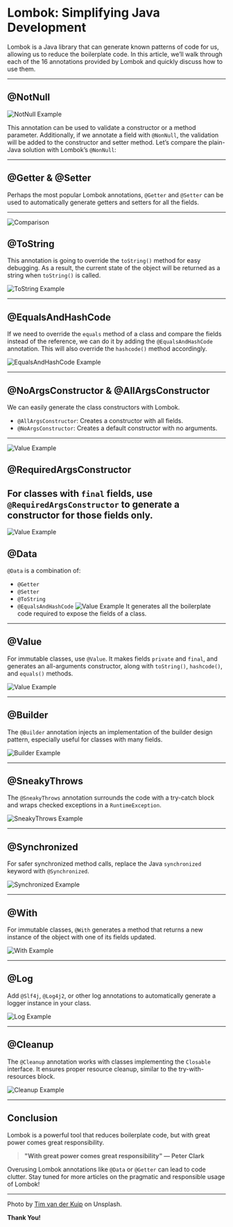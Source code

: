 # Lombok: Simplifying Java Development

Lombok is a Java library that can generate known patterns of code for us, allowing us to reduce the boilerplate code. In this article, we’ll walk through each of the 16 annotations provided by Lombok and quickly discuss how to use them.

---

## @NotNull
![NotNull Example](https://miro.medium.com/v2/resize:fit:828/format:webp/1*2KDNfqUWDKIj0CxweHo7BQ.png)

This annotation can be used to validate a constructor or a method parameter. Additionally, if we annotate a field with `@NonNull`, the validation will be added to the constructor and setter method. Let’s compare the plain-Java solution with Lombok’s `@NonNull`:



---

## @Getter & @Setter
Perhaps the most popular Lombok annotations, `@Getter` and `@Setter` can be used to automatically generate getters and setters for all the fields.

---
![Comparison](https://miro.medium.com/v2/resize:fit:828/format:webp/1*PjhVgJUS0BQr6nXAC-sPBA.png)

## @ToString
This annotation is going to override the `toString()` method for easy debugging. As a result, the current state of the object will be returned as a string when `toString()` is called.

![ToString Example](https://miro.medium.com/v2/resize:fit:828/format:webp/1*4BHPriFmNGp7clGp5CGvng.png)

---

## @EqualsAndHashCode
If we need to override the `equals` method of a class and compare the fields instead of the reference, we can do it by adding the `@EqualsAndHashCode` annotation. This will also override the `hashcode()` method accordingly.

![EqualsAndHashCode Example](https://miro.medium.com/v2/resize:fit:828/format:webp/1*HUwktJFiNoM1KNizjkZHpQ.png)

---

## @NoArgsConstructor & @AllArgsConstructor
We can easily generate the class constructors with Lombok. 
- `@AllArgsConstructor`: Creates a constructor with all fields.
- `@NoArgsConstructor`: Creates a default constructor with no arguments.

---
![Value Example](https://miro.medium.com/v2/resize:fit:828/format:webp/1*smkfbGQhJ-GALZ_c49aeCQ.png)

## @RequiredArgsConstructor
For classes with `final` fields, use `@RequiredArgsConstructor` to generate a constructor for those fields only.
---
![Value Example](https://miro.medium.com/v2/resize:fit:828/format:webp/1*hsi4AaRfy2GxThdLSA1WVA.png)

## @Data
`@Data` is a combination of:
- `@Getter`
- `@Setter`
- `@ToString`
- `@EqualsAndHashCode`
![Value Example](https://miro.medium.com/v2/resize:fit:828/format:webp/1*lM-wqdngHYb_dmbDGz9n6A.png)
It generates all the boilerplate code required to expose the fields of a class.

---

## @Value
For immutable classes, use `@Value`. It makes fields `private` and `final`, and generates an all-arguments constructor, along with `toString()`, `hashcode()`, and `equals()` methods.

![Value Example](https://miro.medium.com/v2/resize:fit:828/format:webp/1*mUi_Q53QwpOgNZqgZD6uEg.png)

---

## @Builder
The `@Builder` annotation injects an implementation of the builder design pattern, especially useful for classes with many fields.

![Builder Example](https://miro.medium.com/v2/resize:fit:828/format:webp/1*w8hNyjOS-tTRPmNMNznk7Q.png)

---

## @SneakyThrows
The `@SneakyThrows` annotation surrounds the code with a try-catch block and wraps checked exceptions in a `RuntimeException`.

![SneakyThrows Example](https://miro.medium.com/v2/resize:fit:828/format:webp/1*Ea8xOVd--bJSmBfO9MjTPg.png)

---

## @Synchronized
For safer synchronized method calls, replace the Java `synchronized` keyword with `@Synchronized`.

![Synchronized Example](https://miro.medium.com/v2/resize:fit:828/format:webp/1*BJDogk8E01zwQ1_EYriPtg.png)

---

## @With
For immutable classes, `@With` generates a method that returns a new instance of the object with one of its fields updated.

![With Example](https://miro.medium.com/v2/resize:fit:828/format:webp/1*WFtEBOMcTA9YLBvHIFLM_w.png)

---

## @Log
Add `@Slf4j`, `@Log4j2`, or other log annotations to automatically generate a logger instance in your class.

![Log Example](https://miro.medium.com/v2/resize:fit:828/format:webp/1*TP06WUavNkmIqjRpX6jlsw.png)

---

## @Cleanup
The `@Cleanup` annotation works with classes implementing the `Closable` interface. It ensures proper resource cleanup, similar to the try-with-resources block.

![Cleanup Example](https://miro.medium.com/v2/resize:fit:828/format:webp/1*Yh2NrdkjZyeLMIzrR__xpw.png)

---

## Conclusion
Lombok is a powerful tool that reduces boilerplate code, but with great power comes great responsibility.

> **"With great power comes great responsibility" — Peter Clark**

Overusing Lombok annotations like `@Data` or `@Getter` can lead to code clutter. Stay tuned for more articles on the pragmatic and responsible usage of Lombok!

---

Photo by [Tim van der Kuip](https://unsplash.com/@timvdk) on Unsplash.

**Thank You!**
